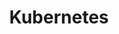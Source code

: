 ---
layout: "writing_by_category"
category: "Kubernetes"
permalink: "/writing/category/kubernetes/"
header-img: "assets/owner/hero/archive-bg.jpg"
header-video: "assets/video/metrix2.mp4"
title: "Kubernetes"
---